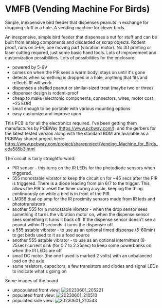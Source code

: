 # VMFB (Vending Machine For Birds)
Simple, inexpensive bird feeder that dispenses peanuts in exchange for dropping stuff in a hole. A vending machine for clever birds.

An inexpensive, simple bird feeder that dispenses a nut for stuff and can be built from analog components and discarded or scrap objects. Rodent proof, runs on 5-6V, one moving part (vibration motor). No 3D printing or laser cutting required, just some basic hand tools. Lots of improvement and customization possibilities. Lots of possibilities for the enclosure.

- powered by 5-6V
- comes on when the PIR sees a warm body, stays on until it's gone
- detects when something is dropped in a hole, anything that fits and reflects IR will work
- dispenses a shelled peanut or similar-sized treat (maybe two or three)
- dispenser design is rodent-proof
- cheap to make (electronic components, connectors, wires, motor cost ~25 EUR)
- small enough to be portable with various mounting options
- easy customize and improve upon

This PCB is for all the electronics required. I've been getting them manufactures by PCBWay (https://www.pcbway.com/), and the gerbers for the latest tested version along with the standard BOM are available as a PCBWay shared project here: https://www.pcbway.com/project/shareproject/Vending_Machine_for_Birds_eda585b3.html

The circuit is fairly straightforward:

- PIR sensor - this turns on the IR LEDs for the photodiode sensors when triggered.
- 555 monostable vibrator to keep the circuit on for ~45 secs after the PIR is triggered. There is a diode leading from pin 6/7 to the trigger. This allows the PIR to reset the timer during a cycle, keeping the thing continuously on while a bird is in front of the PIR.
- LM358 dual op amp for the IR proximity sensors made from IR leds and phototransistors
- another 555 for a monostable vibrator - when the drop sensor sees something it turns the vibration motor on, when the dispense sensor sees something it turns it back off. If the dispense sensor doesn't see a peanut within 11 seconds it turns the dispenser off.
- a 555 astable vibrator - to use as an optional timed dispense (5-60min) to get birds used to it as a food source
- another 555 astable vibrator - to use as an optional intermittent (8-25sec) current sink (for 0.7 to 2.25sec) to keep some powerbanks on when the IR LEDs are off
- small DC motor (the one I used is marked 2 volts) with an unbalanced load on the axle
- some resistors, capacitors, a few transistors and diodes and signal LEDs to indicate what's going on

Some images of the board
- unpopulated front view: ![20230601_205221](https://github.com/src1138/VMFB/assets/15698079/6499749b-ac65-4815-970c-83bafae27064)
- populated front view: ![20230601_210510](https://github.com/src1138/VMFB/assets/15698079/1ef6abb6-d61a-4523-a78b-1e9a7d47356b)
- populated side view: ![20230601_210543](https://github.com/src1138/VMFB/assets/15698079/ca4874ae-21eb-4f62-8a90-6f1f156be7cf)

